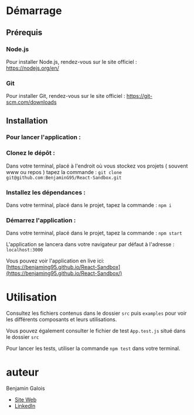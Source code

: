 # Démarrage

## Prérequis

### Node.js

Pour installer Node.js, rendez-vous sur le site officiel : https://nodejs.org/en/

### Git

Pour installer Git, rendez-vous sur le site officiel : https://git-scm.com/downloads

## Installation

###  Pour lancer l'application :

### Clonez le dépôt :
Dans votre terminal, placé à l'endroit où vous stockez vos projets ( souvent www ou repos ) tapez la commande :
`git clone git@github.com:BenjaminG95/React-Sandbox.git`

### Installez les dépendances :
Dans votre terminal, placé dans le projet, tapez la commande : `npm i`

### Démarrez l'application :
Dans votre terminal, placé dans le projet, tapez la commande : `npm start`

L'application se lancera dans votre navigateur par défaut à l'adresse : `localhost:3000`

Vous pouvez voir l'application en live ici: [https://benjaming95.github.io/React-Sandbox](https://benjaming95.github.io/React-Sandbox/)

# Utilisation
Consultez les fichiers contenus dans le dossier `src` puis `examples` pour voir les différents composants et leurs utilisations.

Vous pouvez également consulter le fichier de test `App.test.js` situé dans le dossier `src`

Pour lancer les tests, utiliser la commande `npm test` dans votre terminal.

# auteur
Benjamin Galois
- [Site Web](https://benjamin-galois.fr) 
- [LinkedIn](https://www.linkedin.com/in/benjamingalois/)
